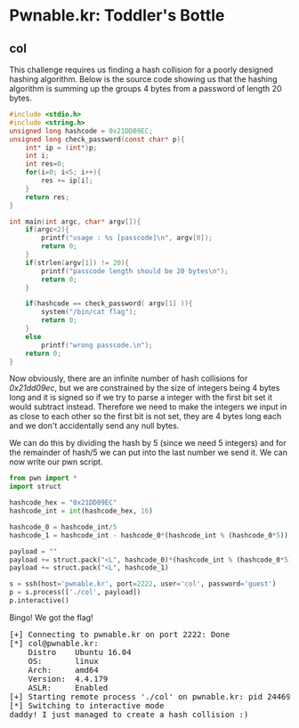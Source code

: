 # Pwnable.kr: Toddler's Bottle
## col

This challenge requires us finding a hash collision for a poorly designed hashing algorithm. Below is the source code showing us that the hashing algorithm is summing up the groups 4 bytes from a password of length 20 bytes.

```c
#include <stdio.h>
#include <string.h>
unsigned long hashcode = 0x21DD09EC;
unsigned long check_password(const char* p){
	int* ip = (int*)p;
	int i;
	int res=0;
	for(i=0; i<5; i++){
		res += ip[i];
	}
	return res;
}

int main(int argc, char* argv[]){
	if(argc<2){
		printf("usage : %s [passcode]\n", argv[0]);
		return 0;
	}
	if(strlen(argv[1]) != 20){
		printf("passcode length should be 20 bytes\n");
		return 0;
	}

	if(hashcode == check_password( argv[1] )){
		system("/bin/cat flag");
		return 0;
	}
	else
		printf("wrong passcode.\n");
	return 0;
}
```

Now obviously, there are an infinite number of hash collisions for *0x21dd09ec*, but we are constrained by the size of integers being 4 bytes long and it is signed so if we try to parse a integer with the first bit set it would subtract instead. Therefore we need to make the integers we input in as close to each other so the first bit is not set, they are 4 bytes long each and we don't accidentally send any null bytes.

We can do this by dividing the hash by 5 (since we need 5 integers) and for the remainder of hash/5 we can put into the last number we send it. We can now write our pwn script.

```python
from pwn import *
import struct

hashcode_hex = "0x21DD09EC"
hashcode_int = int(hashcode_hex, 16)

hashcode_0 = hashcode_int/5
hashcode_1 = hashcode_int - hashcode_0*(hashcode_int % (hashcode_0*5))

payload = ""
payload += struct.pack("<L", hashcode_0)*(hashcode_int % (hashcode_0*5))
payload += struct.pack("<L", hashcode_1)

s = ssh(host='pwnable.kr', port=2222, user='col', password='guest')
p = s.process(['./col', payload])
p.interactive()
```

Bingo! We got the flag!

<pre>
[+] Connecting to pwnable.kr on port 2222: Done
[*] col@pwnable.kr:
    Distro    Ubuntu 16.04
    OS:       linux
    Arch:     amd64
    Version:  4.4.179
    ASLR:     Enabled
[+] Starting remote process './col' on pwnable.kr: pid 244695
[*] Switching to interactive mode
daddy! I just managed to create a hash collision :)
</pre>
